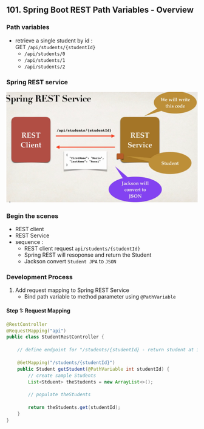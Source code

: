 ## 101. Spring Boot REST Path Variables - Overview

### Path variables 
* retrieve a single student by id :  
GET `/api/students/{studentId}`
  * `/api/students/0`
  * `/api/students/1`
  * `/api/students/2`

### Spring REST service 
![img.png](img.png)

### Begin the scenes 
* REST client 
* REST Service
* sequence : 
  * REST client request `api/students/{studentId}`
  * Spring REST will resoponse and return the Student
  * Jackson convert `Student JPA` to `JSON`

### Development Process
1. Add request mapping to Spring REST Service
   * Bind path variable to method parameter using `@PathVariable`
   

#### Step 1: Request Mapping 
```java
@RestController
@RequestMapping("api")
public class StudentRestController {
    
    // define endpoint for "/students/{studentId} - return student at index
    
    @GetMapping("/students/{studentId}")
    public Student getStudent(@PathVariable int studentId) {
        // create sample Students 
        List<Stduent> theStudents = new ArrayList<>();
        
        // populate theStudents 
        
        return theStudents.get(studentId); 
    }
}
```